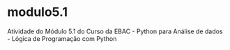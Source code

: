 # modulo5.1
Atividade do Módulo 5.1 do Curso da EBAC - Python para Análise de dados - Lógica de Programação com Python
